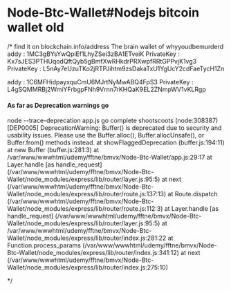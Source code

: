 # Node-Btc-Wallet#Nodejs bitcoin wallet old

/* find it on blockchain.info/address
The brain wallet of whyyoudbemurderd
addy : 1MC3gBYsYwQpiEf1LhyZSei3zBA1ETveiK
PrivateKey : Kx7sJES3PTHUqodQftQyb5gBmfXwRHkdrPRXwpfRRtGPPvjK1vg3
PrivateKey : L5nAy7eUzuTKo2jRTPJihtm9zsDakaTxU1YgUcY2cdFaeTycH1Zn

addy : 1C6MFHidpayxquCmU6MJrtNyMwABQ4FpS3
PrivateKey : L4gSQMMRBj2WmiYFrbgpFNh9Vrnn7rKHQaK9EL2ZNmpWV1vKLRgp

#### As far as Deprecation warnings go
node  --trace-deprecation app.js
go
complete shootscoots
(node:308387) [DEP0005] DeprecationWarning: Buffer() is deprecated due to security and usability issues. Please use the Buffer.alloc(), Buffer.allocUnsafe(), or Buffer.from() methods instead.
    at showFlaggedDeprecation (buffer.js:194:11)
    at new Buffer (buffer.js:281:3)
    at /var/www/wwwhtml/udemy/fftne/bmvx/Node-Btc-Wallet/app.js:29:17
    at Layer.handle [as handle_request] (/var/www/wwwhtml/udemy/fftne/bmvx/Node-Btc-Wallet/node_modules/express/lib/router/layer.js:95:5)
    at next (/var/www/wwwhtml/udemy/fftne/bmvx/Node-Btc-Wallet/node_modules/express/lib/router/route.js:137:13)
    at Route.dispatch (/var/www/wwwhtml/udemy/fftne/bmvx/Node-Btc-Wallet/node_modules/express/lib/router/route.js:112:3)
    at Layer.handle [as handle_request] (/var/www/wwwhtml/udemy/fftne/bmvx/Node-Btc-Wallet/node_modules/express/lib/router/layer.js:95:5)
    at /var/www/wwwhtml/udemy/fftne/bmvx/Node-Btc-Wallet/node_modules/express/lib/router/index.js:281:22
    at Function.process_params (/var/www/wwwhtml/udemy/fftne/bmvx/Node-Btc-Wallet/node_modules/express/lib/router/index.js:341:12)
    at next (/var/www/wwwhtml/udemy/fftne/bmvx/Node-Btc-Wallet/node_modules/express/lib/router/index.js:275:10)

*/
